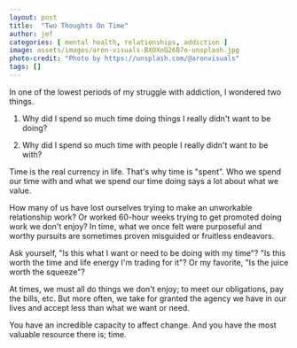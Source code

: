 ```yaml
---
layout: post
title:  "Two Thoughts On Time"
author: jef
categories: [ mental health, relationships, addiction ]
image: assets/images/aron-visuals-BXOXnQ26B7o-unsplash.jpg
photo-credit: "Photo by https://unsplash.com/@aronvisuals"
tags: []
---
```


In one of the lowest periods of my struggle with addiction, I wondered two things.

1. Why did I spend so much time doing things I really didn't want to be doing?

2. Why did I spend so much time with people I really didn't want to be with?

Time is the real currency in life. That's why time is "spent". Who we spend our time with and what we spend our time doing says a lot about what we value.

How many of us have lost ourselves trying to make an unworkable relationship work? Or worked 60-hour weeks trying to get promoted doing work we don't enjoy? In time, what we once felt were purposeful and worthy pursuits are sometimes proven misguided or fruitless endeavors.

Ask yourself, "Is this what I want or need to be doing with my time"? "Is this worth the time and life energy I'm trading for it"? Or my favorite, "Is the juice worth the squeeze"?

At times, we must all do things we don't enjoy; to meet our obligations, pay the bills, etc. But more often, we take for granted the agency we have in our lives and accept less than what we want or need.

You have an incredible capacity to affect change. And you have the most valuable resource there is; time.